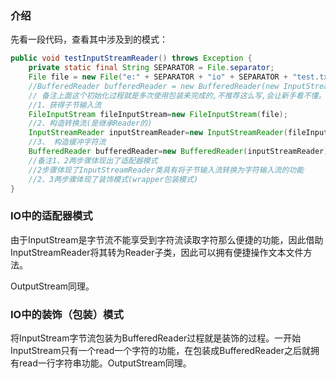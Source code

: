 ### 介绍

先看一段代码，查看其中涉及到的模式：

```java
public void testInputStreamReader() throws Exception {
    private static final String SEPARATOR = File.separator;
    File file = new File("e:" + SEPARATOR + "io" + SEPARATOR + "test.txt");
    //BufferedReader bufferedReader = new BufferedReader(new InputStreamReader(new FileInputStream(file)));
    // 备注上面这个初始化过程就是多次使用包装来完成的,不推荐这么写,会让新手看不懂。
    //1、获得子节输入流
    FileInputStream fileInputStream=new FileInputStream(file);
    //2、构造转换流(是继承Reader的)
    InputStreamReader inputStreamReader=new InputStreamReader(fileInputStream);
    //3、 构造缓冲字符流
    BufferedReader bufferedReader=new BufferedReader(inputStreamReader);
    //备注1、2两步骤体现出了适配器模式
    //2步骤体现了InputStreamReader类具有将子节输入流转换为字符输入流的功能
    //2、3两步骤体现了装饰模式(wrapper包装模式)
}

```

### IO中的适配器模式

由于InputStream是字节流不能享受到字符流读取字符那么便捷的功能，因此借助InputStreamReader将其转为Reader子类，因此可以拥有便捷操作文本文件方法。

OutputStream同理。

### IO中的装饰（包装）模式

将InputStream字节流包装为BufferedReader过程就是装饰的过程。一开始InputStream只有一个read一个字符的功能，在包装成BufferedReader之后就拥有read一行字符串功能。OutputStream同理。
